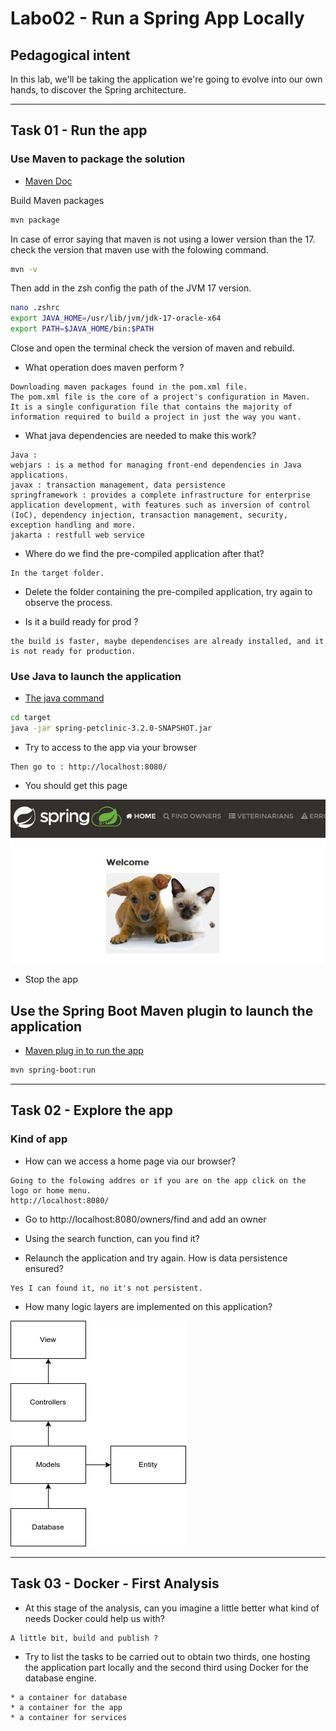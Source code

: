 # Labo02 - Run a Spring App Locally

## Pedagogical intent
In this lab, we'll be taking the application we're going to evolve into our own hands, to discover the Spring architecture.

---

## Task 01 - Run the app

### Use Maven to package the solution

* [Maven Doc](https://maven.apache.org/guides/getting-started/maven-in-five-minutes.html#build-the-project)

Build Maven packages
```bash
mvn package
```

In case of error saying that maven is not using a lower version than the 17.
check the version that maven use with the folowing command. 
```bash
mvn -v
```

Then add in the zsh config the path of the JVM 17 version. 
```bash
nano .zshrc
export JAVA_HOME=/usr/lib/jvm/jdk-17-oracle-x64
export PATH=$JAVA_HOME/bin:$PATH
```
Close and open the terminal check the version of maven and rebuild.

* What operation does maven perform ?
```
Downloading maven packages found in the pom.xml file.
The pom.xml file is the core of a project's configuration in Maven. 
It is a single configuration file that contains the majority of information required to build a project in just the way you want.
```

* What java dependencies are needed to make this work?

```
Java : 
webjars : is a method for managing front-end dependencies in Java applications. 
javax : transaction management, data persistence
springframework : provides a complete infrastructure for enterprise application development, with features such as inversion of control (IoC), dependency injection, transaction management, security, exception handling and more. 
jakarta : restfull web service 
```

* Where do we find the pre-compiled application after that?

```
In the target folder.
```

* Delete the folder containing the pre-compiled application, try again to observe the process.

* Is it a build ready for prod ?

```
the build is faster, maybe dependencises are already installed, and it is not ready for production. 
```

### Use Java to launch the application

* [The java command](https://docs.oracle.com/en/java/javase/14/docs/specs/man/java.html)

```bash
cd target
java -jar spring-petclinic-3.2.0-SNAPSHOT.jar
```

* Try to access to the app via your browser

```
Then go to : http://localhost:8080/
```

* You should get this page

![Home Page](img/webappSample.JPG)

* Stop the app

## Use the Spring Boot Maven plugin to launch the application

* [Maven plug in to run the app](https://docs.spring.io/spring-boot/docs/current/maven-plugin/reference/htmlsingle/#run)

```bash
mvn spring-boot:run
```
---

## Task 02 - Explore the app

### Kind of app

* How can we access a home page via our browser?

```
Going to the folowing addres or if you are on the app click on the logo or home menu.
http://localhost:8080/
```

* Go to http://localhost:8080/owners/find and add an owner

* Using the search function, can you find it?

* Relaunch the application and try again. How is data persistence ensured?

```
Yes I can found it, no it's not persistent. 
```

* How many logic layers are implemented on this application?

![logic layer](./docs/logic_layer.drawio.png)

---
## Task 03 - Docker - First Analysis

* At this stage of the analysis, can you imagine a little better what kind of needs Docker could help us with?

```
A little bit, build and publish ? 
```

* Try to list the tasks to be carried out to obtain two thirds, one hosting the application part locally and the second third using Docker for the database engine.

```
* a container for database 
* a container for the app 
* a container for services
```

